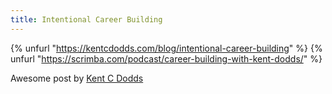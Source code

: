```yaml
---
title: Intentional Career Building
---
```


{% unfurl "https://kentcdodds.com/blog/intentional-career-building" %}
{% unfurl "https://scrimba.com/podcast/career-building-with-kent-dodds/" %}

Awesome post by [Kent C Dodds](https://twitter.com/kentcdodds)